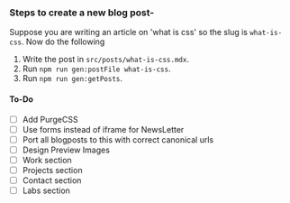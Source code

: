 ### Steps to create a new blog post-
Suppose you are writing an article on 'what is css' so the slug is `what-is-css`. Now do the following

1. Write the post in `src/posts/what-is-css.mdx`.
1. Run `npm run gen:postFile what-is-css`.
1. Run `npm run gen:getPosts`.

#### To-Do

* [ ] Add PurgeCSS
* [ ] Use forms instead of iframe for NewsLetter
* [ ] Port all blogposts to this with correct canonical urls
* [ ] Design Preview Images
* [ ] Work section
* [ ] Projects section
* [ ] Contact section
* [ ] Labs section
